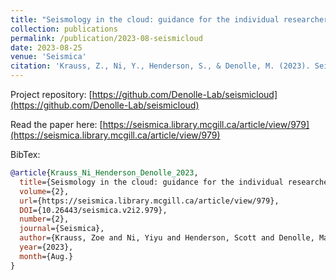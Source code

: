 ```yaml
---
title: "Seismology in the cloud: guidance for the individual researcher"
collection: publications
permalink: /publication/2023-08-seismicloud
date: 2023-08-25
venue: 'Seismica'
citation: 'Krauss, Z., Ni, Y., Henderson, S., & Denolle, M. (2023). Seismology in the cloud: guidance for the individual researcher. Seismica, 2(2).'
---
```


Project repository: [https://github.com/Denolle-Lab/seismicloud](https://github.com/Denolle-Lab/seismicloud)

Read the paper here: [https://seismica.library.mcgill.ca/article/view/979](https://seismica.library.mcgill.ca/article/view/979)

BibTex:
```bibtex
@article{Krauss_Ni_Henderson_Denolle_2023, 
  title={Seismology in the cloud: guidance for the individual researcher}, 
  volume={2}, 
  url={https://seismica.library.mcgill.ca/article/view/979}, 
  DOI={10.26443/seismica.v2i2.979},  
  number={2}, 
  journal={Seismica}, 
  author={Krauss, Zoe and Ni, Yiyu and Henderson, Scott and Denolle, Marine}, 
  year={2023}, 
  month={Aug.} 
}
```